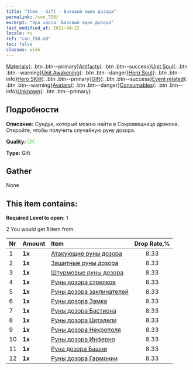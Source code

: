 ```yaml
---
title: "Item - Gift - Базовый ящик дозора"
permalink: /con_758/
excerpt: "Эра хаоса  Базовый ящик дозора"
last_modified_at: 2021-04-22
locale: ru
ref: "con_758.md"
toc: false
classes: wide
---
```

 [Materials](/ItemsRU/){: .btn .btn--primary}[Artifacts](/ItemsRU/Artifacts/){: .btn .btn--success}[Unit Soul](/ItemsRU/UnitSoul/){: .btn .btn--warning}[Unit Awakening](/ItemsRU/UnitAwakening/){: .btn .btn--danger}[Hero Soul](/ItemsRU/HeroSoul/){: .btn .btn--info}[Hero SKill](/ItemsRU/HeroSkill/){: .btn .btn--primary}[Gift](/ItemsRU/Gift/){: .btn .btn--success}[Event related](/ItemsRU/Events/){: .btn .btn--warning}[Avatars](/ItemsRU/Avatars/){: .btn .btn--danger}[Consumables](/ItemsRU/Consumables/){: .btn .btn--info}[Unknown](/ItemsRU/Unknown/){: .btn .btn--primary}

## Подробности
 **Описание:** Сундук, который можно найти в Сокровищнице дракона. Откройте, чтобы получить случайную руну дозора.

 **Quality:** <span style="color: #32CD32">OK</span>

 **Type:** Gift

## Gather

  None

## This item contains:

 **Required Level to open:** 1

 2 You would get **1** item  from:

  | Nr | Amount |     Item    | Drop Rate,% |
  |:---|:-------|:------------|:---------:|
  | 1 |  **1x** | [Атакующие руны дозора](/ru/Items/con_734/) | 8.33 | 
  | 2 |  **1x** | [Защитные руны дозора](/ru/Items/con_739/) | 8.33 | 
  | 3 |  **1x** | [Штурмовые руны дозора](/ru/Items/con_741/) | 8.33 | 
  | 4 |  **1x** | [Руны дозора стрелков](/ru/Items/con_742/) | 8.33 | 
  | 5 |  **1x** | [Руны дозора заклинателей](/ru/Items/con_746/) | 8.33 | 
  | 6 |  **1x** | [Руны дозора Замка](/ru/Items/con_752/) | 8.33 | 
  | 7 |  **1x** | [Руны дозора Бастиона](/ru/Items/con_753/) | 8.33 | 
  | 8 |  **1x** | [Руны дозора Цитадели](/ru/Items/con_754/) | 8.33 | 
  | 9 |  **1x** | [Руны дозора Некрополя](/ru/Items/con_755/) | 8.33 | 
  | 10 |  **1x** | [Руны дозора Инферно](/ru/Items/con_777/) | 8.33 | 
  | 11 |  **1x** | [Руна дозора Башни](/ru/Items/con_785/) | 8.33 | 
  | 12 |  **1x** | [Руны дозора Гармонии](/ru/Items/con_791/) | 8.33 | 
